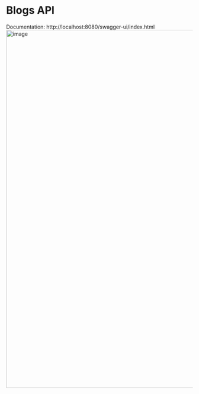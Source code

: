 # Blogs API
Documentation: http://localhost:8080/swagger-ui/index.html
<img width="964" alt="image" src="https://github.com/dkamau/CRESWAVE_CODE_TEST/assets/34334743/090fe598-66b6-45a7-9ddf-79805f533c91">

